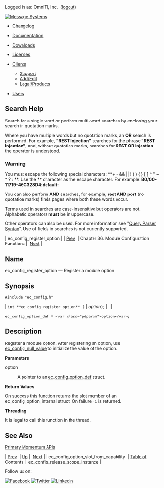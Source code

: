 Logged in as: OmniTI, Inc.  ([logout](https://support.messagesystems.com/logout.php))

[![Message Systems](https://support.messagesystems.com/images/ms-white205.png)](https://support.messagesystems.com/start.php) 

*   [Changelog](https://support.messagesystems.com/start.php?show=changelog)
*   [Documentation](https://support.messagesystems.com/docs/)
*   [Downloads](https://support.messagesystems.com/start.php)

*   [Licenses](https://support.messagesystems.com/license_summary.php)
*   <a href="">Clients</a>
    *   [Support](https://support.messagesystems.com/cs.php)
    *   [Add/Edit](https://support.messagesystems.com/edit_client.php)
    *   [Legal/Products](https://support.messagesystems.com/edit_products.php)
*   [Users](https://support.messagesystems.com/edit_customer.php)

## Search Help

Search for a single word or perform multi-word searches by enclosing your search in quotation marks.

Where you have multiple words but no quotation marks, an **OR** search is performed. For example, **"REST Injection"** searches for the phrase **"REST Injection"**, and, without quotation marks, searches for **REST OR Injection**--the operator is understood.

### Warning

You must escape the following special characters: **+ - && || ! ( ) { } [ ] ^ " ~ * ? : \**. Use the **\** character as the escape character. For example: **B0/00-11719-46C328D4\:default\:**

You can also perform **AND** searches, for example, **rest AND port** (no quotation marks) finds pages where both these words occur.

Terms used in searches are case-insensitive but operators are not. Alphabetic operators **must** be in uppercase.

Other operators can also be used. For more information see "[Query Parser Syntax](https://lucene.apache.org/core/old_versioned_docs/versions/3_0_0/queryparsersyntax.html)". Use of fields in searches is not currently supported.

| ec_config_register_option |
| [Prev](apis.ec_config_option_slot_from_capablity.php)  | Chapter 36. Module Configuration Functions |  [Next](apis.ec_config_release_scope_instance.php) |

<a name="apis.ec_config_register_option"></a>
## Name

ec_config_register_option — Register a module option

## Synopsis

`#include "ec_config.h"`

| `int **ec_config_register_option** (` | <var class="pdparam">option</var>`)`; |   |

`ec_config_option_def * <var class="pdparam">option</var>`;<a name="idp30264448"></a>
## Description

Register a module option. After registering an option, use [ec_config_null_value](apis.ec_config_null_value.php "ec_config_null_value") to initialize the value of the option.

**Parameters**

<dl class="variablelist">

<dt>option</dt>

<dd>

A pointer to an [ec_config_option_def](structs.ec_config_option_def.php "68.22. ec_config_option_def") struct.

</dd>

</dl>

**Return Values**

On success this function returns the slot member of an ec_config_option_internal struct. On failure `-1` is returned.

**Threading**

It is legal to call this function in the thread.

<a name="idp30273104"></a>
## See Also

[Primary Momentum APIs](arch.primary.apis.php "1.3. Primary Momentum APIs")

| [Prev](apis.ec_config_option_slot_from_capablity.php)  | [Up](module.config.php) |  [Next](apis.ec_config_release_scope_instance.php) |
| ec_config_option_slot_from_capability  | [Table of Contents](index.php) |  ec_config_release_scope_instance |

Follow us on:

[![Facebook](https://support.messagesystems.com/images/icon-facebook.png)](http://www.facebook.com/messagesystems) [![Twitter](https://support.messagesystems.com/images/icon-twitter.png)](http://twitter.com/#!/MessageSystems) [![LinkedIn](https://support.messagesystems.com/images/icon-linkedin.png)](http://www.linkedin.com/company/message-systems)